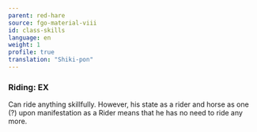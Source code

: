 ```yaml
---
parent: red-hare
source: fgo-material-viii
id: class-skills
language: en
weight: 1
profile: true
translation: "Shiki-pon"
---
```


### Riding: EX

Can ride anything skillfully.
However, his state as a rider and horse as one (?) upon manifestation as a Rider means that he has no need to ride any more.
